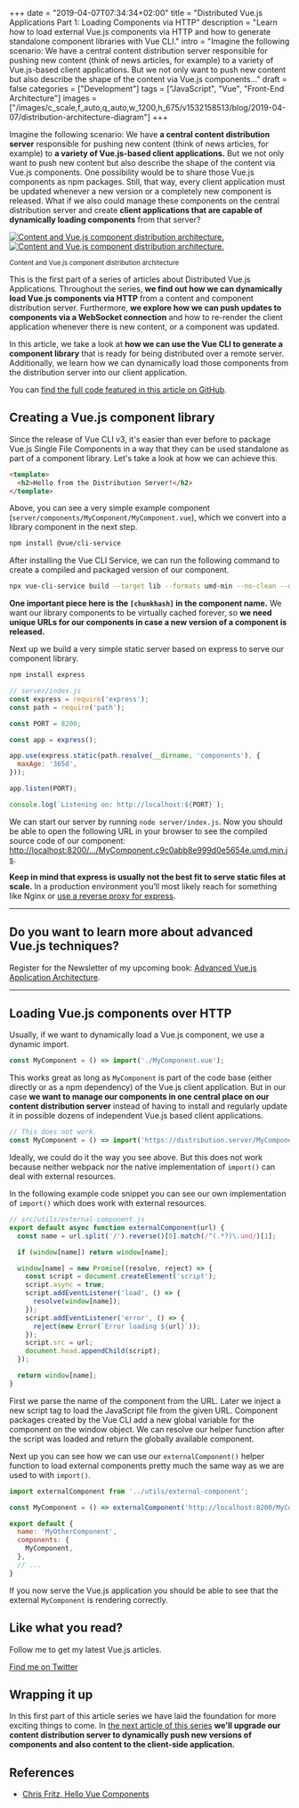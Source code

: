 +++
date = "2019-04-07T07:34:34+02:00"
title = "Distributed Vue.js Applications Part 1: Loading Components via HTTP"
description = "Learn how to load external Vue.js components via HTTP and how to generate standalone component libraries with Vue CLI."
intro = "Imagine the following scenario: We have a central content distribution server responsible for pushing new content (think of news articles, for example) to a variety of Vue.js-based client applications. But we not only want to push new content but also describe the shape of the content via Vue.js components..."
draft = false
categories = ["Development"]
tags = ["JavaScript", "Vue", "Front-End Architecture"]
images = ["/images/c_scale,f_auto,q_auto,w_1200,h_675/v1532158513/blog/2019-04-07/distribution-architecture-diagram"]
+++

Imagine the following scenario: We have **a central content distribution server** responsible for pushing new content (think of news articles, for example) to **a variety of Vue.js-based client applications.** But we not only want to push new content but also describe the shape of the content via Vue.js components. One possibility would be to share those Vue.js components as npm packages. Still, that way, every client application must be updated whenever a new version or a completely new component is released. What if we also could manage these components on the central distribution server and create **client applications that are capable of dynamically loading components** from that server?

<div class="c-content__figure">
  <div class="c-content__broad">
    <a href="/images/c_scale,f_auto,q_auto/v1532158513/blog/2019-04-07/distribution-architecture-diagram">
      <img
        data-src="/images/c_scale,f_auto,q_auto,w_740/v1532158513/blog/2019-04-07/distribution-architecture-diagram"
        data-srcset="/images/c_scale,f_auto,q_auto,w_1480/v1532158513/blog/2019-04-07/distribution-architecture-diagram 2x"
        alt="Content and Vue.js component distribution architecture."
      >
      <noscript>
        <img
          src="/images/c_scale,f_auto,q_auto,w_740/v1532158513/blog/2019-04-07/distribution-architecture-diagram"
          alt="Content and Vue.js component distribution architecture."
        >
      </noscript>
    </a>
  </div>
  <p class="c-content__caption">
    <small>Content and Vue.js component distribution architecture</small>
  </p>
</div>

This is the first part of a series of articles about Distributed Vue.js Applications. Throughout the series, **we find out how we can dynamically load Vue.js components via HTTP** from a content and component distribution server. Furthermore, **we explore how we can push updates to components via a WebSocket connection** and how to re-render the client application whenever there is new content, or a component was updated.

In this article, we take a look at **how we can use the Vue CLI to generate a component library** that is ready for being distributed over a remote server. Additionally, we learn how we can dynamically load those components from the distribution server into our client application.

You can [find the full code featured in this article on GitHub](https://github.com/maoberlehner/distributed-vue-applications-loading-components-via-http).

## Creating a Vue.js component library

Since the release of Vue CLI v3, it's easier than ever before to package Vue.js Single File Components in a way that they can be used standalone as part of a component library. Let's take a look at how we can achieve this.

```html
<template>
  <h2>Hello from the Distribution Server!</h2>
</template>
```

Above, you can see a very simple example component (`server/components/MyComponent/MyComponent.vue`), which we convert into a library component in the next step.

```bash
npm install @vue/cli-service
```

After installing the Vue CLI Service, we can run the following command to create a compiled and packaged version of our component.

```bash
npx vue-cli-service build --target lib --formats umd-min --no-clean --dest server/components/MyComponent --name "MyComponent.[chunkhash]" server/components/MyComponent/MyComponent.vue
```

**One important piece here is the `[chunkhash]` in the component name.** We want our library components to be virtually cached forever, so **we need unique URLs for our components in case a new version of a component is released.**

Next up we build a very simple static server based on express to serve our component library.

```bash
npm install express
```

```js
// server/index.js
const express = require('express');
const path = require('path');

const PORT = 8200;

const app = express();

app.use(express.static(path.resolve(__dirname, 'components'), {
  maxAge: '365d',
}));

app.listen(PORT);

console.log(`Listening on: http://localhost:${PORT}`);
```

We can start our server by running `node server/index.js`. Now you should be able to open the following URL in your browser to see the compiled source code of our component: [http://localhost:8200/.../MyComponent.c9c0abb8e999d0e5654e.umd.min.js](http://localhost:8200/MyComponent/MyComponent.c9c0abb8e999d0e5654e.umd.min.js).

**Keep in mind that express is usually not the best fit to serve static files at scale.** In a production environment you’ll most likely reach for something like Nginx or [use a reverse proxy for express](https://expressjs.com/en/advanced/best-practice-performance.html#use-a-reverse-proxy).

<div>
  <hr class="c-hr">
  <div class="c-service-info">
    <h2>Do you want to learn more about advanced Vue.js techniques?</h2>
    <p class="c-service-info__body">
      Register for the Newsletter of my upcoming book: <a class="c-anchor" href="https://oberlehner.us20.list-manage.com/subscribe?u=8476a98c5640f6c7b5530ea57&id=8b26bf120b" data-event-category="link" data-event-action="click: newsletter" data-event-label="Newsletter (article content)">Advanced Vue.js Application Architecture</a>.
    </p>
  </div>
  <hr class="c-hr">
</div>

## Loading Vue.js components over HTTP

Usually, if we want to dynamically load a Vue.js component, we use a dynamic import.

```js
const MyComponent = () => import('./MyComponent.vue');
```

This works great as long as `MyComponent` is part of the code base (either directly or as a npm dependency) of the Vue.js client application. But in our case **we want to manage our components in one central place on our content distribution server** instead of having to install and regularly update it in possible dozens of independent Vue.js based client applications.

```js
// This does not work.
const MyComponent = () => import('https://distribution.server/MyComponent.js');
```

Ideally, we could do it the way you see above. But this does not work because neither webpack nor the native implementation of `import()` can deal with external resources.

In the following example code snippet you can see our own implementation of `import()` which does work with external resources.

```js
// src/utils/external-component.js
export default async function externalComponent(url) {
  const name = url.split('/').reverse()[0].match(/^(.*?)\.umd/)[1];

  if (window[name]) return window[name];

  window[name] = new Promise((resolve, reject) => {
    const script = document.createElement('script');
    script.async = true;
    script.addEventListener('load', () => {
      resolve(window[name]);
    });
    script.addEventListener('error', () => {
      reject(new Error(`Error loading ${url}`));
    });
    script.src = url;
    document.head.appendChild(script);
  });

  return window[name];
}
```

First we parse the name of the component from the URL. Later we inject a new script tag to load the JavaScript file from the given URL. Component packages created by the Vue CLI add a new global variable for the component on the window object. We can resolve our helper function after the script was loaded and return the globally available component.

Next up you can see how we can use our `externalComponent()` helper function to load external components pretty much the same way as we are used to with `import()`.

```js
import externalComponent from '../utils/external-component';

const MyComponent = () => externalComponent('http://localhost:8200/MyComponent/MyComponent.c9c0abb8e999d0e5654e.umd.min.js');

export default {
  name: 'MyOtherComponent',
  components: {
    MyComponent,
  },
  // ...
}
```

If you now serve the Vue.js application you should be able to see that the external `MyComponent` is rendering correctly.

<div class="c-content__broad">
  <div class="c-twitter-teaser">
    <div class="c-twitter-teaser__content">
      <h2 class="c-twitter-teaser__headline">Like what you read?</h2>
      <p class="c-twitter-teaser__body">
        Follow me to get my latest Vue.js articles.
      </p>
      <a class="c-button c-button--outline c-twitter-teaser__button" rel="nofollow" href="https://twitter.com/maoberlehner" data-event-category="link" data-event-action="click: contact" data-event-label="Twitter (article content)">
        Find me on Twitter
      </a>
    </div>
  </div>
</div>

## Wrapping it up

In this first part of this article series we have laid the foundation for more exciting things to come. In [the next article of this series](/blog/distributed-vue-applications-pushing-content-and-component-updates-to-the-client/) **we'll upgrade our content distribution server to dynamically push new versions of components and also content to the client-side application.**

## References

- [Chris Fritz, Hello Vue Components](https://github.com/chrisvfritz/hello-vue-components)
